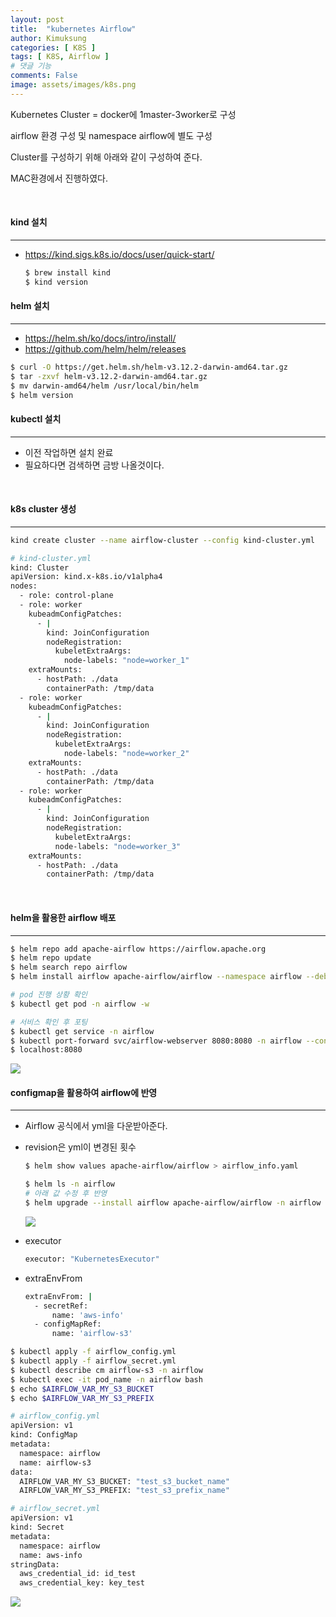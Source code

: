 ```yaml
---
layout: post
title:  "kubernetes Airflow"
author: Kimuksung
categories: [ K8S ]
tags: [ K8S, Airflow ]
# 댓글 기능
comments: False
image: assets/images/k8s.png
---
```



Kubernetes Cluster = docker에 1master-3worker로 구성

airflow 환경 구성 및 namespace airflow에 별도 구성

Cluster를 구성하기 위해 아래와 같이 구성하여 준다.

MAC환경에서 진행하였다.

<br>

#### kind 설치
---
- https://kind.sigs.k8s.io/docs/user/quick-start/
    
    ```bash
    $ brew install kind
    $ kind version
    ```
    

#### helm 설치
---
- https://helm.sh/ko/docs/intro/install/
- https://github.com/helm/helm/releases

```bash
$ curl -O https://get.helm.sh/helm-v3.12.2-darwin-amd64.tar.gz
$ tar -zxvf helm-v3.12.2-darwin-amd64.tar.gz
$ mv darwin-amd64/helm /usr/local/bin/helm
$ helm version
```

#### kubectl 설치
---
- 이전 작업하면 설치 완료
- 필요하다면 검색하면 금방 나올것이다.

<br>

#### k8s cluster 생성
---

```bash
kind create cluster --name airflow-cluster --config kind-cluster.yml
```

```bash
# kind-cluster.yml
kind: Cluster
apiVersion: kind.x-k8s.io/v1alpha4
nodes:
  - role: control-plane
  - role: worker
    kubeadmConfigPatches:
      - |
        kind: JoinConfiguration
        nodeRegistration:
          kubeletExtraArgs:
            node-labels: "node=worker_1"
    extraMounts:
      - hostPath: ./data
        containerPath: /tmp/data
  - role: worker
    kubeadmConfigPatches:
      - |
        kind: JoinConfiguration
        nodeRegistration:
          kubeletExtraArgs:
            node-labels: "node=worker_2"
    extraMounts:
      - hostPath: ./data
        containerPath: /tmp/data
  - role: worker
    kubeadmConfigPatches:
      - |
        kind: JoinConfiguration
        nodeRegistration:
          kubeletExtraArgs:
          node-labels: "node=worker_3"
    extraMounts:
      - hostPath: ./data
        containerPath: /tmp/data
```

<br>

#### helm을 활용한 airflow 배포
---
```bash
$ helm repo add apache-airflow https://airflow.apache.org
$ helm repo update
$ helm search repo airflow
$ helm install airflow apache-airflow/airflow --namespace airflow --debug
```

```bash
# pod 진행 상황 확인
$ kubectl get pod -n airflow -w
```

```bash
# 서비스 확인 후 포팅
$ kubectl get service -n airflow
$ kubectl port-forward svc/airflow-webserver 8080:8080 -n airflow --context kind-airflow-cluster
$ localhost:8080
```

![](https://i.ibb.co/Rj5TZPq/2023-07-24-9-23-21.png)

#### configmap을 활용하여 airflow에 반영
---

- Airflow 공식에서 yml을 다운받아준다.
- revision은 yml이 변경된 횟수
    
    ```bash
    $ helm show values apache-airflow/airflow > airflow_info.yaml
    
    $ helm ls -n airflow
    # 아래 값 수정 후 반영
    $ helm upgrade --install airflow apache-airflow/airflow -n airflow -f airflow_info.yaml --debug
    ```
    
    ![](https://i.ibb.co/VC0kpTk/2023-07-24-9-35-20.png)
    
- executor
    
    ```bash
    executor: "KubernetesExecutor"
    ```
    
- extraEnvFrom
    
    ```bash
    extraEnvFrom: |
      - secretRef:
          name: 'aws-info'
      - configMapRef:
          name: 'airflow-s3'
    ```
    

```bash
$ kubectl apply -f airflow_config.yml
$ kubectl apply -f airflow_secret.yml
$ kubectl describe cm airflow-s3 -n airflow
$ kubectl exec -it pod_name -n airflow bash
$ echo $AIRFLOW_VAR_MY_S3_BUCKET
$ echo $AIRFLOW_VAR_MY_S3_PREFIX
```

```bash
# airflow_config.yml
apiVersion: v1
kind: ConfigMap
metadata:
  namespace: airflow
  name: airflow-s3
data:
  AIRFLOW_VAR_MY_S3_BUCKET: "test_s3_bucket_name"
  AIRFLOW_VAR_MY_S3_PREFIX: "test_s3_prefix_name"
```

```bash
# airflow_secret.yml
apiVersion: v1
kind: Secret
metadata:
  namespace: airflow
  name: aws-info
stringData:
  aws_credential_id: id_test
  aws_credential_key: key_test
```

![](https://i.ibb.co/RvsCWDc/2023-07-24-9-59-39.png)